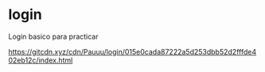 # login
Login basico para practicar

https://gitcdn.xyz/cdn/Pauuu/login/015e0cada87222a5d253dbb52d2fffde402eb12c/index.html
